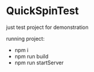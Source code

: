 # QuickSpinTest
just test project for demonstration

running project:
- npm i
- npm run build
- npm run startServer
